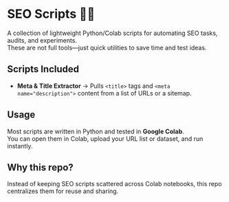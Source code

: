 # SEO Scripts 🕵️‍♂️

A collection of lightweight Python/Colab scripts for automating SEO tasks, audits, and experiments.  
These are not full tools—just quick utilities to save time and test ideas.

## Scripts Included
- **Meta & Title Extractor** → 
Pulls `<title>` tags and `<meta name="description">` content from a list of URLs or a sitemap.

## Usage
Most scripts are written in Python and tested in **Google Colab**.  
You can open them in Colab, upload your URL list or dataset, and run instantly.  

## Why this repo?
Instead of keeping SEO scripts scattered across Colab notebooks, this repo centralizes them for reuse and sharing.
